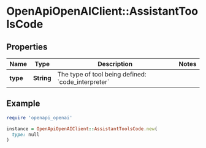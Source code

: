 # OpenApiOpenAIClient::AssistantToolsCode

## Properties

| Name | Type | Description | Notes |
| ---- | ---- | ----------- | ----- |
| **type** | **String** | The type of tool being defined: &#x60;code_interpreter&#x60; |  |

## Example

```ruby
require 'openapi_openai'

instance = OpenApiOpenAIClient::AssistantToolsCode.new(
  type: null
)
```

